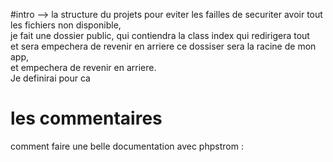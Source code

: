 
#intro --> la structure du projets
pour eviter les failles de securiter avoir tout les fichiers non disponible, \
je fait une dossier public, qui contiendra la class index qui redirigera tout \
et sera empechera de revenir en arriere ce dossiser sera la racine de mon app, \
et empechera de revenir en arriere. \
Je definirai pour ca 

# les commentaires 
comment faire une belle documentation avec phpstrom :
